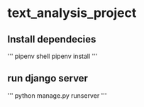 # text_analysis_project
## Install dependecies
'''
pipenv shell
pipenv install
'''

## run django server
'''
python manage.py runserver
'''
